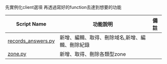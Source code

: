 先實例化client選項 再透過寫好的function去達到想要的功能

| Script Name | 功能說明 | 備註 |
| - | - | - |
|[records_answers.py](./records_answers.py)|新增、編輯、取得、刪除域名,新增、編輯、刪除紀錄|
|[zone.py](./zone.py)|新增、取得、刪除各類型zone|